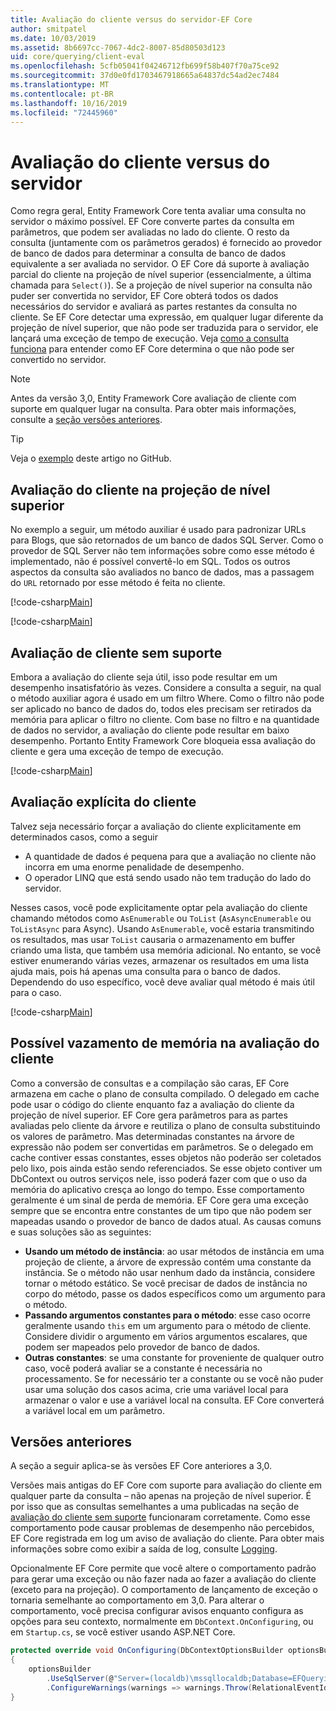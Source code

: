 ```yaml
---
title: Avaliação do cliente versus do servidor-EF Core
author: smitpatel
ms.date: 10/03/2019
ms.assetid: 8b6697cc-7067-4dc2-8007-85d80503d123
uid: core/querying/client-eval
ms.openlocfilehash: 5cfb05041f04246712fb699f58b407f70a75ce92
ms.sourcegitcommit: 37d0e0fd1703467918665a64837dc54ad2ec7484
ms.translationtype: MT
ms.contentlocale: pt-BR
ms.lasthandoff: 10/16/2019
ms.locfileid: "72445960"
---
```

# <a name="client-vs-server-evaluation"></a>Avaliação do cliente versus do servidor

Como regra geral, Entity Framework Core tenta avaliar uma consulta no servidor o máximo possível. EF Core converte partes da consulta em parâmetros, que podem ser avaliadas no lado do cliente. O resto da consulta (juntamente com os parâmetros gerados) é fornecido ao provedor de banco de dados para determinar a consulta de banco de dados equivalente a ser avaliada no servidor. O EF Core dá suporte à avaliação parcial do cliente na projeção de nível superior (essencialmente, a última chamada para `Select()`). Se a projeção de nível superior na consulta não puder ser convertida no servidor, EF Core obterá todos os dados necessários do servidor e avaliará as partes restantes da consulta no cliente. Se EF Core detectar uma expressão, em qualquer lugar diferente da projeção de nível superior, que não pode ser traduzida para o servidor, ele lançará uma exceção de tempo de execução. Veja [como a consulta funciona](xref:core/querying/how-query-works) para entender como EF Core determina o que não pode ser convertido no servidor.

> [!NOTE]
> Antes da versão 3,0, Entity Framework Core avaliação de cliente com suporte em qualquer lugar na consulta. Para obter mais informações, consulte a [seção versões anteriores](#previous-versions).

> [!TIP]
> Veja o [exemplo](https://github.com/aspnet/EntityFramework.Docs/tree/master/samples/core/Querying) deste artigo no GitHub.

## <a name="client-evaluation-in-the-top-level-projection"></a>Avaliação do cliente na projeção de nível superior

No exemplo a seguir, um método auxiliar é usado para padronizar URLs para Blogs, que são retornados de um banco de dados SQL Server. Como o provedor de SQL Server não tem informações sobre como esse método é implementado, não é possível convertê-lo em SQL. Todos os outros aspectos da consulta são avaliados no banco de dados, mas a passagem do `URL` retornado por esse método é feita no cliente.

[!code-csharp[Main](../../../samples/core/Querying/ClientEval/Sample.cs#ClientProjection)]

[!code-csharp[Main](../../../samples/core/Querying/ClientEval/Sample.cs#ClientMethod)]

## <a name="unsupported-client-evaluation"></a>Avaliação de cliente sem suporte

Embora a avaliação do cliente seja útil, isso pode resultar em um desempenho insatisfatório às vezes. Considere a consulta a seguir, na qual o método auxiliar agora é usado em um filtro Where. Como o filtro não pode ser aplicado no banco de dados do, todos eles precisam ser retirados da memória para aplicar o filtro no cliente. Com base no filtro e na quantidade de dados no servidor, a avaliação do cliente pode resultar em baixo desempenho. Portanto Entity Framework Core bloqueia essa avaliação do cliente e gera uma exceção de tempo de execução.

[!code-csharp[Main](../../../samples/core/Querying/ClientEval/Sample.cs#ClientWhere)]

## <a name="explicit-client-evaluation"></a>Avaliação explícita do cliente

Talvez seja necessário forçar a avaliação do cliente explicitamente em determinados casos, como a seguir

- A quantidade de dados é pequena para que a avaliação no cliente não incorra em uma enorme penalidade de desempenho.
- O operador LINQ que está sendo usado não tem tradução do lado do servidor.

Nesses casos, você pode explicitamente optar pela avaliação do cliente chamando métodos como `AsEnumerable` ou `ToList` (`AsAsyncEnumerable` ou `ToListAsync` para Async). Usando `AsEnumerable`, você estaria transmitindo os resultados, mas usar `ToList` causaria o armazenamento em buffer criando uma lista, que também usa memória adicional. No entanto, se você estiver enumerando várias vezes, armazenar os resultados em uma lista ajuda mais, pois há apenas uma consulta para o banco de dados. Dependendo do uso específico, você deve avaliar qual método é mais útil para o caso.

[!code-csharp[Main](../../../samples/core/Querying/ClientEval/Sample.cs#ExplicitClientEval)]

## <a name="potential-memory-leak-in-client-evaluation"></a>Possível vazamento de memória na avaliação do cliente

Como a conversão de consultas e a compilação são caras, EF Core armazena em cache o plano de consulta compilado. O delegado em cache pode usar o código do cliente enquanto faz a avaliação do cliente da projeção de nível superior. EF Core gera parâmetros para as partes avaliadas pelo cliente da árvore e reutiliza o plano de consulta substituindo os valores de parâmetro. Mas determinadas constantes na árvore de expressão não podem ser convertidas em parâmetros. Se o delegado em cache contiver essas constantes, esses objetos não poderão ser coletados pelo lixo, pois ainda estão sendo referenciados. Se esse objeto contiver um DbContext ou outros serviços nele, isso poderá fazer com que o uso da memória do aplicativo cresça ao longo do tempo. Esse comportamento geralmente é um sinal de perda de memória. EF Core gera uma exceção sempre que se encontra entre constantes de um tipo que não podem ser mapeadas usando o provedor de banco de dados atual. As causas comuns e suas soluções são as seguintes:

- **Usando um método de instância**: ao usar métodos de instância em uma projeção de cliente, a árvore de expressão contém uma constante da instância. Se o método não usar nenhum dado da instância, considere tornar o método estático. Se você precisar de dados de instância no corpo do método, passe os dados específicos como um argumento para o método.
- **Passando argumentos constantes para o método**: esse caso ocorre geralmente usando `this` em um argumento para o método de cliente. Considere dividir o argumento em vários argumentos escalares, que podem ser mapeados pelo provedor de banco de dados.
- **Outras constantes**: se uma constante for proveniente de qualquer outro caso, você poderá avaliar se a constante é necessária no processamento. Se for necessário ter a constante ou se você não puder usar uma solução dos casos acima, crie uma variável local para armazenar o valor e use a variável local na consulta. EF Core converterá a variável local em um parâmetro.

## <a name="previous-versions"></a>Versões anteriores

A seção a seguir aplica-se às versões EF Core anteriores a 3,0.

Versões mais antigas do EF Core com suporte para avaliação do cliente em qualquer parte da consulta – não apenas na projeção de nível superior. É por isso que as consultas semelhantes a uma publicadas na seção de [avaliação do cliente sem suporte](#unsupported-client-evaluation) funcionaram corretamente. Como esse comportamento pode causar problemas de desempenho não percebidos, EF Core registrada em log um aviso de avaliação do cliente. Para obter mais informações sobre como exibir a saída de log, consulte [Logging](xref:core/miscellaneous/logging).

Opcionalmente EF Core permite que você altere o comportamento padrão para gerar uma exceção ou não fazer nada ao fazer a avaliação do cliente (exceto para na projeção). O comportamento de lançamento de exceção o tornaria semelhante ao comportamento em 3,0. Para alterar o comportamento, você precisa configurar avisos enquanto configura as opções para seu contexto, normalmente em `DbContext.OnConfiguring`, ou em `Startup.cs`, se você estiver usando ASP.NET Core.

```csharp
protected override void OnConfiguring(DbContextOptionsBuilder optionsBuilder)
{
    optionsBuilder
        .UseSqlServer(@"Server=(localdb)\mssqllocaldb;Database=EFQuerying;Trusted_Connection=True;")
        .ConfigureWarnings(warnings => warnings.Throw(RelationalEventId.QueryClientEvaluationWarning));
}
```
